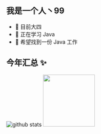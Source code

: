 ## 我是一个人丶99 
- 🔭 目前大四
- 🌱 正在学习 Java
- 👯 希望找到一份 Java 工作

## 今年汇总 ✨

<picture decoding="async" loading="lazy">
  <source media="(prefers-color-scheme: light)" srcset="https://pixel-profile.vercel.app/api/github-stats?username=ygr99&screen_effect=false&background=linear-gradient(to%20bottom%20right%2C%20%2374dcc4%2C%20%234597e9)">
  <source media="(prefers-color-scheme: dark)" srcset="https://pixel-profile.vercel.app/api/github-stats?username=ygr99&screen_effect=true&background=linear-gradient(to%20bottom%20right%2C%20%235580eb%2C%20%232aeeff)">
  <img alt="github stats" src="https://pixel-profile.vercel.app/api/github-stats?username=ygr99&screen_effect=false&background=linear-gradient(to%20bottom%20right%2C%20%2374dcc4%2C%20%234597e9)">
</picture>



<img align="" height="137px" src="https://github-readme-stats.vercel.app/api/top-langs/?username=ygr99&hide_title=true&hide_border=true&layout=compact&bg_color=0,73FA79,73FDFF,D783FF&theme=graywhite&locale=cn" />
